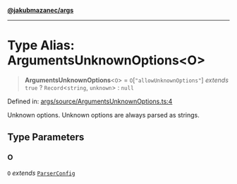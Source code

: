 [**@jakubmazanec/args**](../README.md)

---

# Type Alias: ArgumentsUnknownOptions\<O\>

> **ArgumentsUnknownOptions**\<`O`\> = `O`\[`"allowUnknownOptions"`\] _extends_ `true` ?
> `Record`\<`string`, `unknown`\> : `null`

Defined in:
[args/source/ArgumentsUnknownOptions.ts:4](https://github.com/jakubmazanec/tools/blob/74fa88a6249b3d486436ae7655f4962bc4a86e11/packages/args/source/ArgumentsUnknownOptions.ts#L4)

Unknown options. Unknown options are always parsed as strings.

## Type Parameters

### O

`O` _extends_ [`ParserConfig`](ParserConfig.md)
